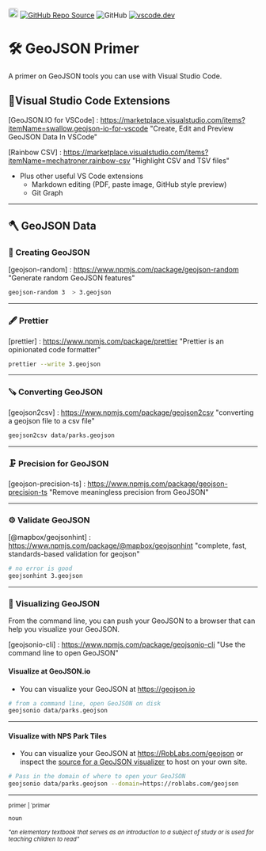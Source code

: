 <a href="https://roblabs.com"><img src="https://avatars.githubusercontent.com/u/118112" style="border-radius:4px" width="20" /></a>
<a href="https://github.com/roblabs/geojson-primer"><img src="https://img.shields.io/github/stars/roblabs/geojson-primer?label=Source&amp;style=social" alt="GitHub Repo Source" /></a>
<img src="https://img.shields.io/github/license/roblabs/geojson-primer" alt="GitHub" />
[![vscode.dev](https://img.shields.io/badge/VSCode-.dev-blue)][vscode.dev]

# 🛠️ GeoJSON Primer 

A primer on GeoJSON tools you can use with Visual Studio Code.

## 🔨Visual Studio Code Extensions

[GeoJSON.IO for VSCode] : https://marketplace.visualstudio.com/items?itemName=swallow.geojson-io-for-vscode "Create, Edit and Preview GeoJSON Data In VSCode"

[Rainbow CSV] : https://marketplace.visualstudio.com/items?itemName=mechatroner.rainbow-csv "Highlight CSV and TSV files"
* Plus other useful VS Code extensions
    * Markdown editing (PDF, paste image, GitHub style preview)
    * Git Graph

---

## 🪓 GeoJSON Data

### 🔧 Creating GeoJSON

[geojson-random] : https://www.npmjs.com/package/geojson-random "Generate random GeoJSON features"

```bash
geojson-random 3  > 3.geojson
```

---

### 🖋️ Prettier

[prettier] : https://www.npmjs.com/package/prettier "Prettier is an opinionated code formatter"

```bash
prettier --write 3.geojson
```

---

### 🪚 Converting GeoJSON

[geojson2csv] : https://www.npmjs.com/package/geojson2csv "converting a geojson file to a csv file"

```bash
geojson2csv data/parks.geojson
```

---

### 🗜️ Precision for GeoJSON

[geojson-precision-ts] : https://www.npmjs.com/package/geojson-precision-ts "Remove meaningless precision from GeoJSON"

---

### ⚙️ Validate GeoJSON

[@mapbox/geojsonhint] : https://www.npmjs.com/package/@mapbox/geojsonhint "complete, fast, standards-based validation for geojson"

```bash
# no error is good
geojsonhint 3.geojson
```

---

### 🔬 Visualizing GeoJSON

From the command line, you can push your GeoJSON to a browser that can help you visualize your GeoJSON.

[geojsonio-cli] : https://www.npmjs.com/package/geojsonio-cli "Use the command line to open GeoJSON"

#### Visualize at GeoJSON.io

* You can visualize your GeoJSON at <https://geojson.io>

```bash
# from a command line, open GeoJSON on disk
geojsonio data/parks.geojson
```

---

#### Visualize with NPS Park Tiles

* You can visualize your GeoJSON at <https://RobLabs.com/geojson> or inspect the [source for a GeoJSON visualizer](https://github.com/roblabs/geojson) to host on your own site.

```bash
# Pass in the domain of where to open your GeoJSON
geojsonio data/parks.geojson --domain=https://roblabs.com/geojson
```

---

<!-- Markdown Relative Links --> 
[vscode.dev]: https://vscode.dev/github/roblabs/geojson-primer "A lightweight version of VS Code running fully in the browser"


<small>
primer | ˈprimər

noun

*"an elementary textbook that serves as an introduction to a subject of study or is used for teaching children to read"*
</small>